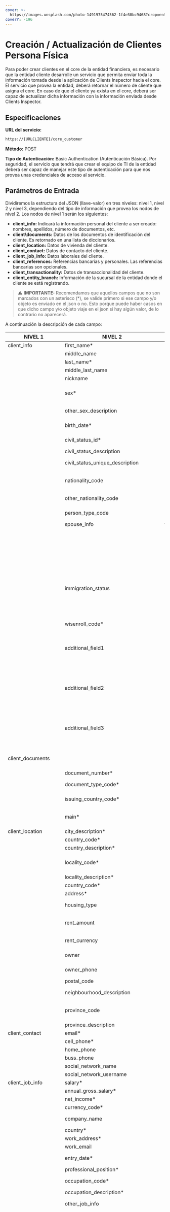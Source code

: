 ```yaml
---
cover: >-
  https://images.unsplash.com/photo-1491975474562-1f4e30bc9468?crop=entropy&cs=tinysrgb&fm=jpg&ixid=MnwxOTcwMjR8MHwxfHNlYXJjaHwxMHx8cGVyc29uJTIwdGVjaG5vbG9neXxlbnwwfHx8fDE2NzU5ODM0NTA&ixlib=rb-4.0.3&q=80
coverY: -196
---
```


# Creación / Actualización de Clientes Persona Física

Para poder crear clientes en el core de la entidad financiera, es necesario que la entidad cliente desarrolle un servicio que permita enviar toda la información tomada desde la aplicación de Clients Inspector hacia el core. El servicio que provea la entidad, deberá retornar el número de cliente que asigna el core. En caso de que el cliente ya exista en el core, deberá ser capaz de actualizar dicha información con la información enviada desde Clients Inspector.

## Especificaciones

**URL del servicio:**

```bash
https://{URLCLIENTE}/core_customer
```

**Método:** POST

**Tipo de Autenticación:** Basic Authentication (Autenticación Básica). Por seguridad, el servicio que tendrá que crear el equipo de TI de la entidad deberá ser capaz de manejar este tipo de autenticación para que nos provea unas credenciales de acceso al servicio.

## **Parámetros de Entrada**

Dividiremos la estructura del JSON (llave-valor) en tres niveles: nivel 1, nivel 2 y nivel 3, dependiendo del tipo de información que provea los nodos de nivel 2. Los nodos de nivel 1 serán los siguientes:

* **client\_info:** Indicará la información personal del cliente a ser creado: nombres, apellidos, número de documentos, etc.
* **client\documents:** Datos de los documentos de identificación del cliente. Es retornado en una lista de diccionarios.
* **client\_location:** Datos de vivienda del cliente.
* **client\_contact:** Datos de contacto del cliente.
* **client\_job\_info:** Datos laborales del cliente.
* **client\_references:** Referencias bancarias y personales. Las referencias bancarias son opcionales.
* **client\_transactionality:** Datos de transaccionalidad del cliente.
* **client\_entity\_branch:** Información de la sucursal de la entidad donde el cliente se está registrando.

> :warning: **IMPORTANTE:** Recomendamos que aquellos campos que no son marcados con un asterisco (\*), se valide primero si ese campo y/o objeto es enviado en el json o no. Esto porque puede haber casos en que dicho campo y/o objeto viaje en el json si hay algún valor, de lo contrario no aparecerá.

A continuación la descripción de cada campo:

| NIVEL 1                  | NIVEL 2                           | NIVEL 3                       | TIPO    | TAMAÑO | DESCRIPCIÓN                                                                                                                                                                                                                                                                      |
| ------------------------ | --------------------------------- | ----------------------------- | ------- | ------ | -------------------------------------------------------------------------------------------------------------------------------------------------------------------------------------------------------------------------------------------------------------------------------- |
| client\_info             | first\_name\*                     |                               | varchar | 30     | Primer nombre del cliente                                                                                                                                                                                                                                                        |
|                          | middle\_name                      |                               | varchar | 30     | Segundo nombre del cliente                                                                                                                                                                                                                                                       |
|                          | last\_name\*                      |                               | varchar | 30     | Primer apellido del cliente                                                                                                                                                                                                                                                      |
|                          | middle\_last\_name                |                               | varchar | 30     | Segundo Nombre                                                                                                                                                                                                                                                                   |
|                          | nickname                          |                               | varchar | 100    | Apodo                                                                                                                                                                                                                                                                            |
|                          | sex\*                             |                               | varchar | 1      | Género: M (Male) / F (Female) / NB (No Binary) / NC (No Comments) / O (Other)                                                                                                                                                                                                    |
|                          | other\_sex\_description           |                               | varchar | 50     | Cuando sex = O (Other) se envía el género indicado por el cliente                                                                                                                                                                                                                |
|                          | birth\_date\*                     |                               | date    | -      | Fecha de Nacimiento. Formato YYYY-MM-DD                                                                                                                                                                                                                                          |
|                          | civil\_status\_id\*               |                               | integer | -      | Código de estado civil. Ver Anexos [aquí](static-data.md)                                                                                                                                                                                                                        |
|                          | civil\_status\_description        |                               | varchar | 50     | Descripción del estado civil                                                                                                                                                                                                                                                     |
|                          | civil\_status\_unique\_description|                               | varchar | 20     | Descripción única del estado civil. Ejemplo: married, single, etc.                                                                                                                                                                                                                                                     |
|                          | nationality\_code                 |                               | varchar | 2      | Código de país de la nacionalidad en Alpha-2. Ejemplo: DO, IT, CO, etc. Ver Anexo 1                                                                                                                                                                                              |
|                          | other\_nationality\_code          |                               | varchar | 2      | Código de país de segunda nacionalidad en Alpha-2                                                                                                                                                                                                                                |
|                          | person\_type\_code                |                               | varchar | 10     | Indica si la persona es PEP o RPEP. En caso de que no, el valor es vacío                                                                                                                                                                                                         |
|                          | spouse\_info                      | first\_name                   | varchar | 30     | Primer nombre del cónyuge                                                                                                                                                                                                                                                        |
|                          |                                   | middle\_name                  | varchar | 30     | Segundo nombre del cónyuge                                                                                                                                                                                                                                                       |
|                          |                                   | last\_name                    | varchar | 30     | Apellido del cónyuge                                                                                                                                                                                                                                                             |
|                          |                                   | middle\_last\_name            | varchar | 30     | Segundo apellido del cónyuge                                                                                                                                                                                                                                                     |
|                          |                                   | document\_type\_code          | varchar | 4      | Tipo de documento                                                                                                                                                                                                                                                                |
|                          |                                   | document\_number              | varchar | 15     | Número de documento                                                                                                                                                                                                                                                              |
|                          |                                   | issuing\_country\_code        | varchar | 2      | País emisor del documento                                                                                                                                                                                                                                                        |
|                          | immigration\_status               | unique\_name                  | varchar | 50     | Identificador único del estatus migratorio: work\_permit, holidays, resident. Ver Anexos [aquí](static-data.md)                                                                                                                                                                  |
|                          |                                   | description                   | varchar | 50     | Descripción del estatus migratorio: Permiso de trabajo, Vacaciones, Residente.                                                                                                                                                                                                   |
|                          | wisenroll\_code*                  |                               | varchar | 6      | Código Wisenroll                                                                                                                                                                                                                                                                 |
|                          | additional\_field1                |                               | varchar | 150    | Campo opcional para almacenar lo que indique el cliente. Este campo solo se agrega en la estructura si es un valor válido. Es decir, sólo se agregará en el JSON si existe valor, de lo contrario no.                                                                            |
|                          | additional\_field2                |                               | varchar | 150    | Campo opcional para almacenar lo que indique el cliente. Este campo solo se agrega en la estructura si es un valor válido.Es decir, sólo se agregará en el JSON si existe valor, de lo contrario no.                                                                             |
|                          | additional\_field3                |                               | varchar | 150    | Campo opcional para almacenar lo que indique el cliente. Este campo solo se agrega en la estructura si es un valor válido. Es decir, sólo se agregará en el JSON si existe valor, de lo contrario no.                                                                            |
| client\_documents        |                                   |                               | Array   |        | Listado de diccionarios de los documentos de identificación de clientes                                                                                                                                                                                                          |
|                          | document\_number\*                |                               | varchar | 20     | Número de documento                                                                                                                                                                                                                                                              |
|                          | document\_type\_code\*            |                               | varchar | 20     | Tipo de documento. Revisar los valores en la sección de [anexos](static-data.md)                                                                                                                                                                                                 |
|                          | issuing\_country\_code\*          |                               | varchar | 2      | País emisor del documento en Alpha-2                                                                                                                                                                                                                                             |
|                          | main\*                            |                               | integer | -      | Flag para etiquetas el documento como principal (1 es principal, 0 no es principal)                                                                                                                                                                                              |
| client\_location         | city\_description\*               |                               | varchar | 30     | Nombre de la ciudad de residencia                                                                                                                                                                                                                                                |
|                          | country\_code\*                   |                               | varchar | 2      | País de residencia en Alpha-2                                                                                                                                                                                                                                                    |
|                          | country\_description\*            |                               | varchar | 20     | Nombre del país de residencia                                                                                                                                                                                                                                                    |
|                          | locality\_code\*                  |                               | varchar | 6      | Código de localidad. Para clientes de USA es el código postal de la localidad                                                                                                                                                                                                    |
|                          | locality\_description\*           |                               | varchar | 70     | Nombre de la localidad                                                                                                                                                                                                                                                           |
|                          | country\_code\*                   |                               | varchar | 2      | Código de país Alpha-2                                                                                                                                                                                                                                                           |
|                          | address\*                         |                               | varchar | 100    | Dirección de domicilio                                                                                                                                                                                                                                                           |
|                          | housing\_type                     |                               | varchar | 50     | Tipo de vivienda. Los valores que toma son: Propia y Alquilada.                                                                                                                                                                                                                  |
|                          | rent\_amount                      |                               | float   | -      | Monto de alquiler en caso de que el tipo de vivienda es alquilada. Puede ser null.                                                                                                                                                                                               |
|                          | rent\_currency                    |                               | varchar | 3      | Moneda del monto del pago de alquiler.                                                                                                                                                                                                                                           |
|                          | owner                             |                               | varchar | 80     | Nombre del propietario (caso alquilado)                                                                                                                                                                                                                                          |
|                          | owner\_phone                      |                               | varchar | 30     | Número de teléfono del propietario (caso alquilado)                                                                                                                                                                                                                              |
|                          | postal\_code                      |                               | varchar | 10     | Código postal                                                                                                                                                                                                                                                                    |
|                          | neighbourhood\_description        |                               | varchar | 150    | Sector donde se encuentra ubicada la sede principal de la empresa.                                                                                                                                                                                                               |
|                          | province\_code                    |                               | varchar | 10     | Código de la provincia. Ver Anexos [aquí](static-data.md). Tendrá algún valor para direcciones de República Dominicana                                                                                                                                                           |
|                          | province\_description             |                               | varchar | 70     | Nombre de la provincia                                                                                                                                                                                                                                                           |
| client\_contact          | email\*                           |                               | varchar | 50     | Correo electrónico                                                                                                                                                                                                                                                               |
|                          | cell\_phone\*                     |                               | varchar | 20     | Número de teléfono celular                                                                                                                                                                                                                                                       |
|                          | home\_phone                       |                               | varchar | 20     | Número de teléfono de casa                                                                                                                                                                                                                                                       |
|                          | buss\_phone                       |                               | varchar | 20     | Número de teléfono de oficina                                                                                                                                                                                                                                                    |
|                          | social\_network\_name             |                               | varchar | 45     | Nombre de red social                                                                                                                                                                                                                                                             |
|                          | social\_network\_username         |                               | varchar | 30     | Usuario de red social                                                                                                                                                                                                                                                            |
| client\_job\_info        | salary\*                          |                               | float   | -      | Monto de salario                                                                                                                                                                                                                                                                 |
|                          | annual\_gross\_salary\*           |                               | float   | -      | Salario Bruto Anual                                                                                                                                                                                                                                                              |
|                          | net\_income\*                     |                               | float   | -      | Ingreso Neto Mensual                                                                                                                                                                                                                                                                    |
|                          | currency\_code\*                  |                               | varchar | 4      | Código de moneda. Ver Anexos [aquí](static-data.md)                                                                                                                                                                                                                              |
|                          | company\_name                     |                               | varchar | 100    | Nombre de la compañía donde labora el cliente                                                                                                                                                                                                                                    |
|                          | country*                          |                               | varchar | 50     | País donde está ubicado la compañía                                                                                                                                                                                                                                              |
|                          | work\_address\*                   |                               | varchar | 150    | Dirección de trabajo                                                                                                                                                                                                                                                             |
|                          | work\_email                       |                               | varchar | 100    | Correo electrónico del trabajo                                                                                                                                                                                                                                                             |
|                          | entry\_date\*                     |                               | date    | -      | Fecha de ingreso a la compañía. Formato YYYY-MM-DD                                                                                                                                                                                                                               |
|                          | professional\_position\*          |                               | varchar | 100    | Cargo dentro de la empresa                                                                                                                                                                                                                                                       |
|                          | occupation\_code\*                |                               | varchar | 50     | Código de la ocupación. Para el caso de Dominicana será el código CIIU                                                                                                                                                                                                                                                           |
|                          | occupation\_description\*         |                               | text    | -      | Descripción de la ocupación                                                                                                                                                                                                                                                      |
|                          | other\_job\_info                  |                               | object  | -      | Información de datos laborales adicionales del cliente                                                                                                                                                                                                                           |
|                          |                                   | commercial\_activity\_code    | varchar | 6      | Código de la actividad comercial adicional. Esta información proviene las actividades cargadas en la plataforma GIR.                                                                                                                                                             |
|                          |                                   | commercial\_activity\_description    | text | -  | Descripción de la actividad comercial adicional.                                                                                                                                                                                                                                 |
|                          |                                   | country\_code                 | varchar | 2      | País de negocio                                                                                                                                                                                                                                                                  |
|                          |                                   | quantity\_of\_employees       | integer | -      | Cantidad de empleados                                                                                                                                                                                                                                                            |
|                          |                                   | total\_assets                 | float   | -      | Monto total de los activos                                                                                                                                                                                                                                                       |
|                          |                                   | income\_in\_another\_currency | float   | -      | Ingresos en otra moneda expresado en USD. Por defecto es 0.                                                                                                                                                                                                                      |
|                          |                                   | origin\_income                | varchar | 100    | Descripción del origen de los ingresos                                                                                                                                                                                                                                           |
|                          | previously\_employment\_data      |                               | object  | -      | Datos de empleo anterior si aplica                                                                                                                                                                                                                                               |
|                          |                                   | previous\_boss\_full\_name    | varchar | 200    | Nombre completo de su jefe en el empleo anterior                                                                                                                                                                                                                                 |
|                          |                                   | previous\_company\_name       | varchar | 50     | Nombre de la compañía de su empleo anterior                                                                                                                                                                                                                                      |
|                          |                                   | previous\_seniority           | integer | -      | Antiguedad en su empleo anterior en meses                                                                                                                                                                                                                                        |
| client\_references       | first\_bank\_reference            | country\_code                 | varchar | 2      | Código de país en Alpha-2                                                                                                                                                                                                                                                        |
|                          |                                   | bank\_name                    | varchar | 50     | Nombre del banco                                                                                                                                                                                                                                                                 |
|                          |                                   | acount\_type\_description     | varchar | 50     | Tipo de cuenta                                                                                                                                                                                                                                                                   |
|                          |                                   | account\_number               | varchar | 50     | Número de cuenta                                                                                                                                                                                                                                                                 |
|                          |                                   | officer                       | varchar | 100    | Nombre de oficial responsable                                                                                                                                                                                                                                                    |
|                          |                                   | canceled                      | integer | -      | 1 si es una cuenta cancelada, 0 en caso contrario                                                                                                                                                                                                                                |
|                          |                                   | canceled\_reason              | varchar | 200    | Razón de cancelación, en caso de que canceled sea true                                                                                                                                                                                                                           |
|                          |                                   | aba\_code                     | varchar | 50     | ABA Routing Number. Para caso de bancos en USA                                                                                                                                                                                                                                   |
|                          |                                   | iban\_code                    | varchar | 50     | Internation Bank Account number                                                                                                                                                                                                                                                  |
|                          |                                   | swift\_code                   | varchar | 50     | Código SWIFT                                                                                                                                                                                                                                                                     |
|                          | second\_bank\_reference           |                               | -       | -      | Igual que **first_bank_reference**                                                                                                                                                                                                                                               |
|                          | first\_personal\_reference\*      | name                          | varchar | 100    | Nombre completo de la referencia                                                                                                                                                                                                                                                 |
|                          |                                   | relationship                  | varchar | 50     | Indica si es Familiar o No Familiar                                                                                                                                                                                                                                              |
|                          |                                   | reference\_relationship\_unique\_description  | varchar | 50     | Tipo de relación                                                                                                                                                                                                                                                 |
|                          |                                   | phone                         | varchar | 20     | Número de teléfono de la referencia                                                                                                                                                                                                                                              |
|                          |                                   | address                       | varchar | 150    | Dirección                                                                                                                                                                                                                                                                        |
|                          |                                   | document\_number              | varchar | 20     | Número de documento                                                                                                                                                                                                                                                              |
|                          |                                   | document\_type\_code          | varchar | 4      | Tipo de documento                                                                                                                                                                                                                                                                |
|                          |                                   | country                       | varchar | 2      | País del documento                                                                                                                                                                                                                                                               |
|                          |                                   | email                         | varchar | 150    | Correo electrónico                                                                                                                                                                                                                                                               |
|                          | second\_personal\_reference\*     | name                          | varchar | 100    | Igual que **first_personal_reference**                                                                                                                                                                                                                                           |
|                          | first\_supplier\_commercial\_reference |                          | -       | -      | Referencias comerciales (Proveedor). Se solicitan cualquier el cliente tiene alguna actividad económica adicional                                                                                                                                                                |
|                          |                                   | name                          | varchar | 100    | Nombre completo del proveedor                                                                                                                                                                                                                                                    |
|                          |                                   | phone                         | varchar | 20     | Número de teléfono del proveedor                                                                                                                                                                                                                                                 |
|                          |                                   | country                       | varchar | 2      | País donde se encuentra el proveedor                                                                                                                                                                                                                                             |
|                          | second\__supplier_\_commercial\_reference |                         | -       | -      | Igual que en **first_supplier_commercial_reference**                                                                                                                                                                                                                           |
|                          | first\_client_\_commercial\_reference |                           | -       | -      | Principales clientes. Se solicitan cualquier el cliente tiene alguna actividad económica adicional                                                                                                                                                                               |
|                          |                                   | name                          | varchar | 100    | Nombre del cliente. Puede ser empresa o persona física                                                                                                                                                                                                                           |
|                          |                                   | phone                         | varchar | 20     | Número de teléfono del cliente                                                                                                                                                                                                                                                   |
|                          |                                   | country                       | varchar | 2      | País donde se encuentra el cliente                                                                                                                                                                                                                                               |
|                          | second\_client_\_commercial\_reference |                          | -       | -      | Igual que en **first_client_commercial_reference**                                                                                                                                                                                                                               |
| client\_transactionality | inc\_transactionality\*           |                               | float   | -      | Monto de transaccionalidad entrante                                                                                                                                                                                                                                              |
|                          | inc\_transactionality\_currency\* |                               | varchar | 3      | Moneda                                                                                                                                                                                                                                                                           |
|                          | inc\_monthly\_movements\*         |                               | integer | -      | Cantidad de movimientos mensuales de entrada                                                                                                                                                                                                                                     |
|                          | out\_transactionality\*           |                               | float   | -      | Monto de transaccionalidad saliente                                                                                                                                                                                                                                              |
|                          | out\_transactionality\_currency\* |                               | varchar | 3      | Moneda                                                                                                                                                                                                                                                                           |
|                          | out\_monthly\_movements\*         |                               | integer | -      | Cantidad de movimientos mensuales de salida                                                                                                                                                                                                                                      |
|                          | funds\_country\_code\*            |                               | varchar | 2      | Código de país en Alpha-2.                                                                                                                                                                                                                                                       |
|                          | funds\_country\_description\*     |                               | varchar | 50     | País de origen y destino de los fondos                                                                                                                                                                                                                                           |
| client\_entity\_branch   | branch\_code\*                    |                               | varchar | 6      | Código de la sucursal de la entidad.                                                                                                                                                                                                                                             |
|                          | branch\_name\*                    |                               | varchar | 35     | Nombre de la sucursal de la entidad.                                                                                                                                                                                                                                             |

**Nota:** Los marcados con asterisco (\*) son los recomendados a que sean almacenados en el core. Los que no tengan esta marca pueden llegar con el valor de null, vacío (“”) o incluso no aparecer en el json.

> :warning: **Importante:** Se recomienda siempre validar que algún objeto y/o campo del json venga en el mismo. Ejemplo:

```
data = request.json

if data.get('client_job_info').get('previously_employment_data'):
   # Write your code here
```

## Ejemplos

<details>

<summary>Ejemplo 1</summary>

```
{
        "client_info": {
            "additional_field1": "Value1",
            "additional_field2": "Value2",
            "additional_field3": "Value3",
            "first_name": "PEDRO",
            "middle_name": null,
            "last_name": "LOPEZ",
            "middle_last_name": "MARTINEZ",
            "sex": "M",
            "birth_date": "1990-10-12",
            "civil_status_id": 2,
            "civil_status_description": "Casado(a)",
            "nationality_code": "CO",
            "other_nationality_code": "",
            "document_type_code": "PASA",
            "document_number": "ABC100010",
            "issuing_country_code": "CO",
            "other_document_type_code": "CEDU",
            "other_document_number": "12312232",
            "other_issuing_country_code": "CO",
            "person_type_code": null,
            "product_request_type": {
                  "description": "Solicitud de Producto",
                  "code": "product_request"
           },
           "related_accounts": [],
            "spouse_info": {
                "first_name": "CAROLINA",
                "middle_name": "",
                "last_name": "CEDEPA",
                "middle_last_name": "",
                "document_type_code": "CEDU",
                "document_number": "12345678903",
                "issuing_country_code": "DO"
            },
            "immigration_status": {
                "unique_name": "resident",
                "description": "Residente"
            }
        },
        "client_location": {
            "city_description": "Distrito Nacional",
            "province_code": "0100",
            "province_description": "Distrito Nacional",
            "country_description": "Republica Dominicana",
            "locality_code": "010101",
            "locality_description": "SANTO DOMINGO DE GUZMÁN",
            "country_code": "DO",
            "address": "C/Juan Sanchez Ramirez no. 183",
            "neighbourhood_description": "Altos de Arroyo Hondo",
            "housing_type": "Propia",
            "rent_amount": null,
            "owner": null,
            "owner_phone": null,
            "postal_code": "11111"
        },
        "client_contact": {
            "email": "example@example.com",
            "cell_phone": "8294477744",
            "home_phone": null,
            "buss_phone": "8094417785",
            "fax": null,
            "social_network_name": "Instagram",
            "social_network_username": "pedrolopez"
        },
        "client_job_info": {
            "salary": 25000.00,
            "net_income": 20000.00,
            "currency_code": "DOP",
            "work_address": "Av 27 de Febrero",
            "ciiu": "950004",
            "company_name": "COMPANY S.A.",
            "other_job_info": {
                "ciiu": "171200",
                "country_code": "DO",
                "quantity_of_employees": 10,
                "total_assets": 100000.00,
                "income_in_another_currency": 5000.00,
                "origin_income": "Venta de vehiculos" ,
            }
        },
        "client_references": {
            "first_bank_reference": {
                "country_code": "DO",
                "bank_name": "Banco NOMBRE",
                "account_type_description": "Cuenta de Ahorros",
                "account_number": "12345678",
                "officer": "Luis Perez"
            },
            "second_bank_reference": null,
            "first_personal_reference": {
                "name": "Maria Perez",
                "relationship": "Familiar",
                "phone": "8095414411",
                "address": "Av Caonabo",
                "document_number": "12345648",
                "document_type_code": "CEDU"
            },
            "second_personal_reference": {
                "name": "Pedro Perez",
                "relationship": "No Familiar",
                "phone": "8094444444",
                "address": "Av Anacaona",
                "document_number": "14444444",
                "document_type_code": "CEDU"
            }
        },
        "client_transactionality": {
            "inc_transactionality": 25000.00,
            "inc_monthly_movements": 2,
            "out_transactionality": 20000.00,
            "out_monthly_movements": 5,
        },
        "client_entity_branch": {
            "branch_code": "01",
            "branch_name": "NOMBRE SUCURSAL",
        }
    }
```

</details>

<details>

<summary>Ejemplo 2</summary>

```
{
   "client_info":{
      "additional_field1":"Value1",
      "additional_field2":"Value2",
      "additional_field3":"Value3",
      "first_name":"PEDRO",
      "middle_name":"",
      "last_name":"LOPEZ",
      "middle_last_name":"MARTINEZ",
      "sex":"M",
      "birth_date":"1990-10-12",
      "civil_status_id":1,
      "civil_status_description":"Soltero(a)",
      "nationality_code":"DO",
      "other_nationality_code":null,
      "document_type_code":"CEDU",
      "document_number":"40211101000",
      "issuing_country_code":"DO",
      "other_document_type_code":null,
      "other_document_number":null,
      "other_issuing_country_code":null,
      "person_type_code":null,
      "product_request_type":{
         "description":"Solicitud de Producto",
         "code":"product_request"
      },
      "related_accounts": [],
      "spouse_info":null,
      "immigration_status":{
         "unique_name":"work_permit",
         "description":"Permiso de Trabajo"
      }
   },
   "client_location":{
      "city_description":"Distrito Nacional",
      "province_code":"0100",
      "province_description":"Distrito Nacional",
      "country_description":"Republica Dominicana",
      "locality_code":"010101",
      "locality_description":"SANTO DOMINGO DE GUZMÁN",
      "country_code":"DO",
      "address":"C/Juan Sanchez Ramirez no. 183",
      "neighbourhood_description":"Altos de Arroyo Hondo",
      "housing_type":"Alquilada",
      "rent_amount":20000.00,
      "owner":"jose perez",
      "owner_phone":"8095511111",
      "postal_code":"11111"
   },
   "client_contact":{
      "email":"example@example.com",
      "cell_phone":"8294477744",
      "home_phone":null,
      "buss_phone":"8094417785",
      "fax":null,
      "social_network_name":"Instagram",
      "social_network_username":"pedrolopez"
   },
   "client_job_info":{
      "salary":25000.00,
      "net_income":20000.00,
      "currency_code":"DOP",
      "work_address":"Av 27 de Febrero",
      "ciiu":"950004",
      "company_name":"COMPANY S.A.",
      "other_job_info":null
   },
   "client_references":{
      "first_bank_reference": null,
      "second_bank_reference":null,
      "first_personal_reference":{
         "name":"Maria Perez",
         "relationship":"Familiar",
         "phone":"8095414411",
         "address":"Av Caonabo",
         "document_number":"12345648",
         "document_type_code":"CEDU"
      },
      "second_personal_reference":{
         "name":"Pedro Perez",
         "relationship":"No Familiar",
         "phone":"8094444444",
         "address":"Av Anacaona",
         "document_number":"14444444",
         "document_type_code":"CEDU"
      }
   },
   "client_transactionality":{
      "inc_transactionality":25000.00,
      "inc_monthly_movements":2,
      "out_transactionality":20000.00,
      "out_monthly_movements":5
   },
   "client_entity_branch":{
      "branch_code":"01",
      "branch_name":"NOMBRE SUCURSAL"
   }
}
```

</details>

<details>

<summary>Ejemplo 3</summary>

```
{
   "client_info":{
      "additional_field1":null,
      "additional_field2":null,
      "additional_field3":null,
      "birth_date":"1992-06-26",
      "civil_status_description":"Casado(a)",
      "civil_status_id":2,
      "civil_status_unique_description":"married",
      "first_name":"DAVID",
      "immigration_status":null,
      "last_name":"CASTILLO",
      "middle_last_name":"TORREALBA",
      "middle_name":"JOSE",
      "nationality_code":"US",
      "nickname":"josedav",
      "other_nationality_code":"US",
      "other_sex_description":null,
      "person_type_code":"PEP",
      "product_request_type":null,
      "related_accounts":null,
      "sex":"M",
      "spouse_info":{
         "document_number":"7896321",
         "document_type_code":"IDAD",
         "first_name":"YRENE",
         "issuing_country_code":"US",
         "last_name":"ROJAS",
         "middle_last_name":"RAMOS",
         "middle_name":"CLARA"
      },
      "wisenroll_code":"X2T2UU"
   },
   "client_contact":{
      "buss_phone":"789456002",
      "cell_phone":"321654002",
      "email":"example@example.com",
      "fax":null,
      "home_phone":null,
      "social_network_name":"Facebook",
      "social_network_username":"davidjos"
   },
   "client_documents":[
      {
         "document_number":"502073319",
         "document_type_code":"SSN",
         "issuing_country_code":"US",
         "main":1
      },
      {
         "document_number":"502-07-3319",
         "document_type_code":"DOPI",
         "issuing_country_code":"US",
         "main":0
      }
   ],
   "client_entity_branch":{
      "branch_code":"01",
      "branch_name":"Agencia 27 de febrero"
   }
   "client_job_info":{
      "annual_gross_salary":100.0,
      "company_name":"byphone",
      "country":"Estados Unidos",
      "currency_code":"USD",
      "entry_date":"2004-03-27",
      "net_income":100.0,
      "occupation_code":"432021",
      "occupation_description":"Telephone Operators                                                                                                                                             ",
      "other_job_info":{
         "commercial_activity_code":"312230",
         "commercial_activity_description":"Tobacco Manufacturing                                                                                                                                           ",
         "country_code":"US",
         "income_in_another_currency":1000.0,
         "origin_income":"sales and trade",
         "quantity_of_employees":10,
         "total_assets":10.0
      },
      "previously_employment_data":null,
      "professional_position":"Operator",
      "salary":100.0,
      "work_address":"street byphone",
      "work_email":null
   },
   "client_location":{
      "address":"street florida",
      "city_description":"Miami",
      "country_code":"US",
      "country_description":"Estados Unidos",
      "housing_type":"Alquilada",
      "locality_code":"33101",
      "locality_description":"MIAMI",
      "neighbourhood_description":null,
      "owner":"JUAN",
      "owner_phone":"456987002",
      "postal_code":"33101",
      "province_code":null,
      "province_description":"Florida",
      "rent_amount":10000.0,
      "rent_currency":"USD"
   },
   "client_references":{
      "first_bank_reference":null,
      "first_personal_reference":{
         "address":"main street florida",
         "country":"Estados Unidos",
         "document_number":"1213456789",
         "document_type_code":"IDAD",
         "email":"juliet002@dev.aclaoverseas.com",
         "name":"JULIET DEL CARMEN ROJAS",
         "phone":"789456002",
         "reference_relationship_unique_description":"uncle",
         "relationship":"Familiar"
      },
      "second_bank_reference":null,
      "second_personal_reference":{
         "address":"main street florida",
         "country":"Estados Unidos",
         "document_number":"741852963",
         "document_type_code":"IDAD",
         "email":"gina002@dev.aclaoverseas.com",
         "name":"GINA NIEVES MORA",
         "phone":"369258002",
         "reference_relationship_unique_description":"neighbour",
         "relationship":"No Familiar"
      }
   },
   "client_transactionality":{
      "funds_country_code":"US",
      "funds_country_description":"Estados Unidos",
      "inc_monthly_movements":100,
      "inc_transactionality":100.0,
      "inc_transactionality_currency":"USD",
      "out_monthly_movements":100,
      "out_transactionality":100.0,
      "out_transactionality_currency":"USD"
   }
}
```

</details>

## Respuestas por parte de la entidad

La entidad deberá retornar, en formato JSON, el número de cliente con los siguientes http status codes:

* **201** - Respuesta exitosa, cliente creado
* **4XX** - Error creando el cliente. Deberá retornar el mensaje del error para ser mostrado en la aplicación.

## Ejemplos de respuestas

<details>

<summary>Ejemplo 1 - Caso exitoso (HTTP STATUS CODE 201)</summary>

```
{
	"customer_number": 1234
}
```

</details>

<details>

<summary>Ejemplo 2 - Caso error (HTTP STATUS CODE 4XX)</summary>

```
{
	"message": "MENSAJE DEL MOTIVO DEL ERROR"
}
```

</details>
